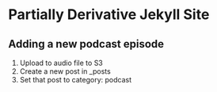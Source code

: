 # Partially Derivative Jekyll Site

## Adding a new podcast episode

1. Upload to audio file to S3
2. Create a new post in \_posts
3. Set that post to category: podcast

